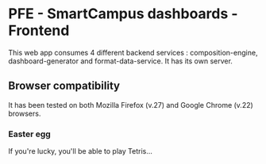 # PFE - SmartCampus dashboards - Frontend

This web app consumes 4 different backend services : composition-engine, dashboard-generator and format-data-service. 
It has its own server. 

## Browser compatibility
It has been tested on both Mozilla Firefox (v.27) and Google Chrome (v.22) browsers. 

### Easter egg
If you're lucky, you'll be able to play Tetris...

